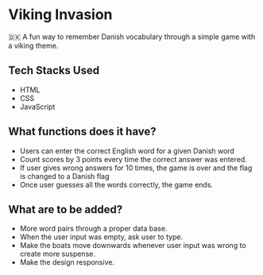 # Viking Invasion
🇩🇰 A fun way to remember Danish vocabulary through a simple game with a viking theme.



## Tech Stacks Used 
- HTML
- CSS
- JavaScript

## What functions does it have?
    
- Users can enter the correct English word for a given Danish word
- Count scores by 3 points every time the correct answer was entered.
- If user gives wrong answers for 10 times, the game is over and the flag is changed to a Danish flag
- Once user guesses all the words correctly, the game ends.


## What are to be added?
    
- More word pairs through a proper data base.
- When the user input was empty, ask user to type.
- Make the boats move downwards whenever user input was wrong to create more suspense.
- Make the design responsive.
